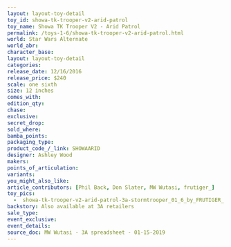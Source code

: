```yaml
---
layout: layout-toy-detail 
toy_id: showa-tk-trooper-v2-arid-patrol
toy_name: Showa TK Trooper V2 - Arid Patrol
permalink: /toys-1-6/showa-tk-trooper-v2-arid-patrol.html
world: Star Wars Alternate
world_abr: 
character_base: 
layout: layout-toy-detail
categories: 
release_date: 12/16/2016
release_price: $240 
scale: one sixth
size: 12 inches
comes_with: 
edition_qty: 
chase: 
exclusive: 
secret_drop: 
sold_where: 
bamba_points: 
packaging_type: 
product_code_/_link: SHOWAARID
designer: Ashley Wood
makers: 
points_of_articulation: 
variants: 
you_might_also_like: 
article_contributors: [Phil Back, Don Slater, MW Wutasi, frutiger_]
toy_pics: 
  -  showa-tk-trooper-v2-arid-patrol-3a-stormtrooper_01_6_by_FRUTIGER_.jpg
backstory: Also available at 3A retailers
sale_type: 
event_exclusive: 
event_details: 
source_doc: MW Wutasi - 3A spreadsheet - 01-15-2019
---
```

